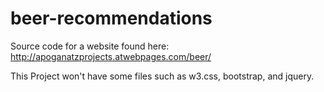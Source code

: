 # beer-recommendations

Source code for a website found here:
http://apoganatzprojects.atwebpages.com/beer/

This Project won't have some files such as w3.css, bootstrap, and jquery.
